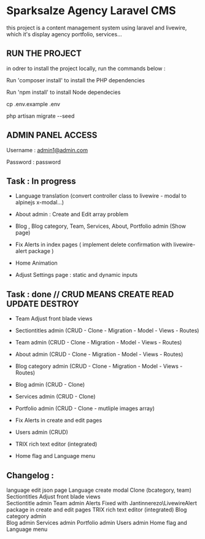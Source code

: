 # Sparksalze Agency Laravel CMS

this project is a content management system using laravel and livewire, which it's display agency portfolio, services...


## RUN THE PROJECT

in odrer to install the project locally, run the commands below :

Run 'composer install' to install the PHP dependencies

Run 'npm install' to install Node dependecies

cp .env.example .env

php artisan migrate --seed


## ADMIN PANEL ACCESS

Username : admin1@admin.com

Password : password


## Task : In progress

- Language translation (convert controller class to livewire - modal to alpinejs x-modal...)

- About admin : Create and Edit array problem 

- Blog , Blog category, Team, Services, About, Portfolio admin (Show page) 

- Fix Alerts in index pages ( implement delete confirmation with livewire-alert package )

- Home Animation

- Adjust Settings page : static and dynamic inputs

## Task : done // CRUD MEANS CREATE READ UPDATE DESTROY

- Team Adjust front blade views 

- Sectiontitles admin (CRUD - Clone - Migration - Model - Views - Routes)

- Team admin  (CRUD - Clone - Migration - Model - Views - Routes)

- About admin  (CRUD - Clone - Migration - Model - Views - Routes)

- Blog category admin  (CRUD - Clone - Migration - Model - Views - Routes) 

- Blog admin (CRUD - Clone) 

- Services admin (CRUD - Clone) 

- Portfolio admin (CRUD - Clone - mutliple images array) 

- Fix Alerts in create and edit pages 

- Users admin (CRUD) 

- TRIX rich text editor (integrated)

- Home flag and Language menu 

## Changelog :
language edit json page
Language create modal 
Clone (bcategory, team)
Sectiontitles Adjust front blade views  
Sectiontitle admin 
Team admin
Alerts Fixed with Jantinnerezo\LivewireAlert package in create and edit pages 
TRIX rich text editor (integrated)
Blog category admin  
Blog admin 
Services admin 
Portfolio admin 
Users admin 
Home flag and Language menu 